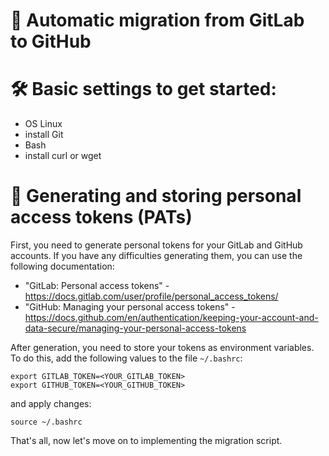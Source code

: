 # 📃 Automatic migration from GitLab to GitHub

# 🛠 Basic settings to get started:

- OS Linux
- install Git
- Bash
- install curl or wget

# 🔐 Generating and storing personal access tokens (PATs)

First, you need to generate personal tokens for your GitLab and GitHub accounts.
If you have any difficulties generating them, you can use the following documentation:
- "GitLab: Personal access tokens" - https://docs.gitlab.com/user/profile/personal_access_tokens/
- "GitHub: Managing your personal access tokens" - https://docs.github.com/en/authentication/keeping-your-account-and-data-secure/managing-your-personal-access-tokens

After generation, you need to store your tokens as environment variables.
To do this, add the following values to the file ``~/.bashrc``:
```
export GITLAB_TOKEN=<YOUR_GITLAB_TOKEN>
export GITHUB_TOKEN=<YOUR_GITHUB_TOKEN>
```
and apply changes:
```
source ~/.bashrc
```
That's all, now let's move on to implementing the migration script.

# 
